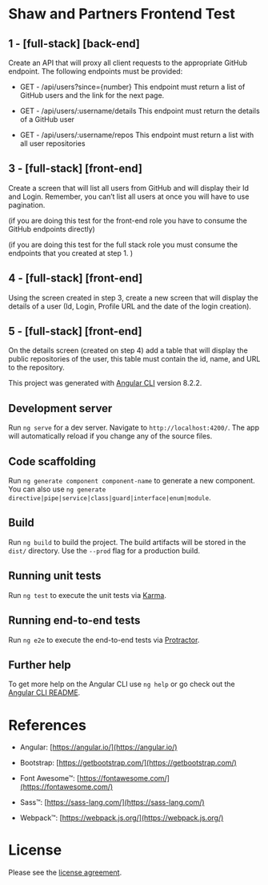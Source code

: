 # Shaw and Partners Frontend Test

## 1 - [full-stack] [back-end]
Create an API that will proxy all client requests to the appropriate GitHub endpoint. The following endpoints must be provided:

- GET - /api/users?since={number}
This endpoint must return a list of GitHub users and the link for the next page.

- GET - /api/users/:username/details
This endpoint must return the details of a GitHub user

- GET - /api/users/:username/repos
This endpoint must return a list with all user repositories

## 3 - [full-stack] [front-end]
Create a screen that will list all users from GitHub and will display their Id and Login. Remember, you can’t list all users at once you will have to use pagination.

(if you are doing this test for the front-end role you have to consume the GitHub endpoints directly)

(if you are doing this test for the full stack role you must consume the endpoints that you created at step 1. )

## 4 - [full-stack] [front-end]
Using the screen created in step 3, create a new screen that will display the details of a user (Id, Login, Profile URL and the date of the login creation).

## 5 - [full-stack] [front-end]
On the details screen (created on step 4) add a table that will display the public repositories of the user, this table must contain the id, name, and URL to the repository.

This project was generated with [Angular CLI](https://github.com/angular/angular-cli) version 8.2.2.

## Development server

Run `ng serve` for a dev server. Navigate to `http://localhost:4200/`. The app will automatically reload if you change any of the source files.

## Code scaffolding

Run `ng generate component component-name` to generate a new component. You can also use `ng generate directive|pipe|service|class|guard|interface|enum|module`.

## Build

Run `ng build` to build the project. The build artifacts will be stored in the `dist/` directory. Use the `--prod` flag for a production build.

## Running unit tests

Run `ng test` to execute the unit tests via [Karma](https://karma-runner.github.io).

## Running end-to-end tests

Run `ng e2e` to execute the end-to-end tests via [Protractor](http://www.protractortest.org/).

## Further help

To get more help on the Angular CLI use `ng help` or go check out the [Angular CLI README](https://github.com/angular/angular-cli/blob/master/README.md).

# References

- Angular: [https://angular.io/](https://angular.io/)

- Bootstrap: [https://getbootstrap.com/](https://getbootstrap.com/)

- Font Awesome&trade;: [https://fontawesome.com/](https://fontawesome.com/)

- Sass&trade;: [https://sass-lang.com/](https://sass-lang.com/)

- Webpack&trade;: [https://webpack.js.org/](https://webpack.js.org/)

# License

Please see the [license agreement](https://github.com/julianomacielferreira/shawandpartners-frontend/blob/master/LICENSE).
